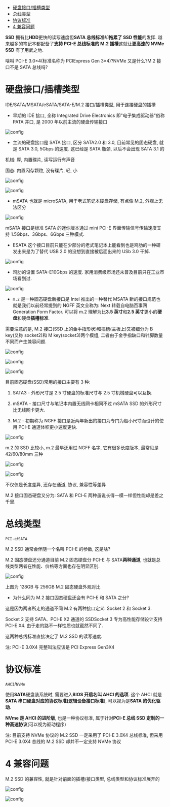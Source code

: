 
<!-- @import "[TOC]" {cmd="toc" depthFrom=1 depthTo=6 orderedList=false} -->

<!-- code_chunk_output -->

- [硬盘接口/插槽类型](#硬盘接口插槽类型)
- [总线类型](#总线类型)
- [协议标准](#协议标准)
- [4 兼容问题](#4-兼容问题)

<!-- /code_chunk_output -->


**SSD** 拥有比**HDD**更快的读写速度但**SATA 总线标准**却**拖累了 SSD 性能**的发挥. 越来越多的笔记本都配备了**支持 PCI\-E 总线标准的 M.2 插槽**这就让**更高速的 NVMe SSD** 有了用武之地.

啥叫 PCI-E 3.0×4(标准名称为 PCIExpress Gen 3×4)?NVMe 又是什么?M.2 接口不是 SATA 总线吗?

# 硬盘接口/插槽类型

IDE/SATA/MSATA/eSATA/SATA-E/M.2 接口/插槽类型, 用于连接硬盘的插槽

- 早期的 IDE 接口, 全称 Integrated Drive Electronics 即"电子集成驱动器"俗称 PATA 并口, 是 2000 年以前主流的硬盘传输接口

![config](./images/3.png)

- 主流的硬盘接口是 SATA 接口, 区分 SATA2.0 和 3.0, 目前常见的固态硬盘, 就是 SATA 3.0, 5Gbps 的速度. 这已经是 SATA 瓶颈, 以后不会出现 SATA 3.1 的

机械: 厚, 内置碟片, 读写运行有声音

固态: 内置闪存颗粒, 没有碟片, 轻, 小

![config](./images/4.png)

![config](./images/5.png)

- mSATA 也就是 microSATA, 用于老式笔记本硬盘存储, 有点像 M.2, 外观上无法区分

![config](./images/6.png)

mSATA 接口是标准 SATA 的迷你版本通过 mini PCI-E 界面传输信号传输速度支持 1.5Gbps、3Gbps、6Gbps 三种模式.

- ESATA 这个接口目前只能在少部分的老式笔记本上能看到也是鸡肋的一种研发出来是为了替代 USB 2.0 的没想到直接被后面出来的 USb 3.0 干掉.

![config](./images/7.png)

- 鸡肋的设置 SATA-E10Gbps 的速度. 家用消费级市场还未普及目前只在工业市场看到过.

![config](./images/8.png)

- `m.2` 是一种固态硬盘新接口是 Intel 推出的一种替代 MSATA 新的接口规范也就是我们以前经常提到的 NGFF 英文全称为: Next 转载自电脑百事网 Generation Form Factor. 可以将 m.2 理解为比**3.5 英寸**和**2.5 英寸**更小的**硬盘**和硬盘**插槽标准**.

需要注意的是, M.2 接口(SSD 上的金手指形状)和插槽(主板上)又被细分为 B key(又称 socket2)和 M key(socket3)两个模组, 二者由于金手指缺口和针脚数量不同而产生兼容问题.

![config](./images/9.png)

![config](./images/10.png)

![config](./images/11.png)

目前固态硬盘(SSD)常用的接口主要有 3 种:

1) SATA3 - 外形尺寸是 2.5 寸硬盘的标准尺寸与 2.5 寸机械硬盘可以互换.

2) mSATA - 接口尺寸与笔记本内置无线网卡相同不过 mSATA SSD 的外形尺寸比无线网卡更大.

3) M.2 - 初期称为 NGFF 接口是近两年新出的接口为专门为超小尺寸而设计的使用 PCI-E 通道体积更小速度更快.

![config](./images/1.png)

m.2 的 SSD 比较小, m.2 最早还用过 NGFF 名字, 它有很多长度版本, 最常见是 42/60/80mm 三种

![config](./images/2.png)

![config](./images/12.jpg)

不仅仅是长度差异, 还存在通道, 协议, 兼容性等差异

M.2 接口固态硬盘又分为: SATA 和 PCI\-E 两种虽说长得一模一样但性能却是差之千里.

# 总线类型

`PCI-e`/`SATA`

M.2 SSD 通常会伴随一个名叫 PCI\-E 的参数, 这是啥?

M.2 固态硬盘还分通道目前 M.2 固态硬盘分 PCI\-E 与 SATA**两种通道**, 也就是总线类型两者在性能、价格等方面也存在明显区别.

![config](./images/13.png)

上图为 128GB 与 256GB M.2 固态硬盘外观对比

- 为什么同为 M.2 接口固态硬盘还会有 PCI\-E 和 SATA 之分?

这是因为两者所走的通道不同 M.2 有两种接口定义: Socket 2 和 Socket 3.

Socket 2 支持 SATA、PCI\-E X2 通道的 SSDSocket 3 专为高性能存储设计支持 PCI\-E X4. 由于走的路不一样性质也就截然不同了.

这两种总线标准直接决定了 M.2 SSD 的读写速度.

注: PCI\-E 3.0X4 完整叫法应该是 PCI Express Gen3X4

# 协议标准

`AHCI`/`NVMe`

使用**SATA**硬盘装系统时, 需要进入**BIOS 开启名叫 AHCI 的选项**. 这个 AHCI 就是**SATA 串口硬盘对应的协议标准(逻辑设备接口标准**), 可以视为是**SATA 的优化驱动**.

**NVme 是 AHCI 的进阶版**, 也是一种协议标准, 属于针对**PCI\-E 总线 SSD 定制的一种高速协议**(可以视为驱动程序)

注: 目前支持 NVMe 协议的 M.2 SSD 一定采用了 PCI\-E 3.0X4 总线标准, 但采用 PCI\-E 3.0X4 总线的 M.2 SSD 却并不一定支持 NVMe 协议

# 4 兼容问题

M.2 SSD 的兼容性, 就是针对前面的插槽/接口类型, 总线类型和协议标准展开的

![config](./images/14.png)

![config](./images/15.png)